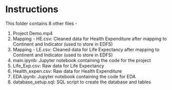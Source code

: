 # Instructions

This folder contains 8 other files -
1. Project Demo.mp4
2. Mapping - HE.csv: Cleaned data for Health Expenditure after mapping to Continent and Indicator (used to store in EDFS)
3. Mapping - LE.csv: Cleaned data for Life Expectancy after mapping to Continent and Indicator (used to store in EDFS)
4. main.ipynb: Jupyter notebook containing the code for the project
5. Life_Exp.csv: Raw data for Life Expectancy
6. Health_expen.csv: Raw data for Health Expenditure
7. EDA.ipynb: Jupyter notebook containing the code for EDA
8. database_setup.sql: SQL script to create the database and tables